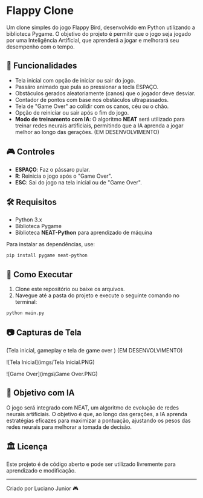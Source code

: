 # Flappy Clone

Um clone simples do jogo Flappy Bird, desenvolvido em Python utilizando a biblioteca Pygame. O objetivo do projeto é permitir que o jogo seja jogado por uma Inteligência Artificial, que aprenderá a jogar e melhorará seu desempenho com o tempo.

## 📌 Funcionalidades
- Tela inicial com opção de iniciar ou sair do jogo. 
- Passáro animado que pula ao pressionar a tecla ESPAÇO.
- Obstáculos gerados aleatoriamente (canos) que o jogador deve desviar.
- Contador de pontos com base nos obstáculos ultrapassados.
- Tela de "Game Over" ao colidir com os canos, céu ou o chão. 
- Opção de reiniciar ou sair após o fim do jogo. 
- **Modo de treinamento com IA**: O algoritmo **NEAT** será utilizado para treinar redes neurais artificiais, permitindo que a IA aprenda a jogar melhor ao longo das gerações. (EM DESENVOLVIMENTO)

## 🎮 Controles
- **ESPAÇO**: Faz o pássaro pular.
- **R**: Reinicia o jogo após o "Game Over". 
- **ESC**: Sai do jogo na tela inicial ou de "Game Over". 

## 🛠️ Requisitos
- Python 3.x
- Biblioteca Pygame
- Biblioteca **NEAT-Python** para aprendizado de máquina

Para instalar as dependências, use:

```sh
pip install pygame neat-python
```

## 🚀 Como Executar
1. Clone este repositório ou baixe os arquivos.
2. Navegue até a pasta do projeto e execute o seguinte comando no terminal:
```sh
python main.py
```

## 📷 Capturas de Tela
(Tela inicial, gameplay e tela de game over ) (EM DESENVOLVIMENTO)

![Tela Inicial](imgs/Tela Inicial.PNG)
<!-- ![Gameplay](images/gameplay.png) -->
![Game Over](imgs\Game Over.PNG)


## 🤖 Objetivo com IA
O jogo será integrado com NEAT, um algoritmo de evolução de redes neurais artificiais. O objetivo é que, ao longo das gerações, a IA aprenda estratégias eficazes para maximizar a pontuação, ajustando os pesos das redes neurais para melhorar a tomada de decisão.

## 🏛️ Licença
Este projeto é de código aberto e pode ser utilizado livremente para aprendizado e modificação.

---
Criado por Luciano Junior 🎮

